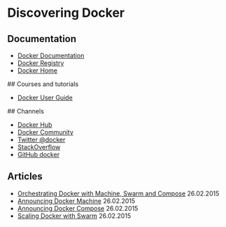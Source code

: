 # Discovering Docker

## Documentation

* [Docker Documentation](http://docs.docker.com/)
* [Docker Registry](https://registry.hub.docker.com)
* [Docker Home](https://www.docker.com)

## Courses and tutorials

* [Docker User Guide](https://docs.docker.com/userguide/)

## Channels

* [Docker Hub](https://hub.docker.com/)
* [Docker Community](https://www.docker.com/community/participate/)
* [Twitter @docker](https://twitter.com/docker/)
* [StackOverflow](http://stackoverflow.com/search?q=docker)
* [GitHub docker](https://github.com/docker/docker)

## Articles

* [Orchestrating Docker with Machine, Swarm and Compose](http://blog.docker.com/2015/02/orchestrating-docker-with-machine-swarm-and-compose/) 26.02.2015
* [Announcing Docker Machine](http://blog.docker.com/2015/02/announcing-docker-machine-beta/) 26.02.2015
* [Announcing Docker Compose](http://blog.docker.com/2015/02/announcing-docker-compose/) 26.02.2015
* [Scaling Docker with Swarm](http://blog.docker.com/2015/02/scaling-docker-with-swarm/) 26.02.2015
